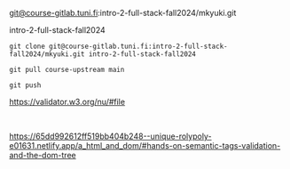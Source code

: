 git@course-gitlab.tuni.fi:intro-2-full-stack-fall2024/mkyuki.git

intro-2-full-stack-fall2024

```
git clone git@course-gitlab.tuni.fi:intro-2-full-stack-fall2024/mkyuki.git intro-2-full-stack-fall2024

git pull course-upstream main

git push

```


https://validator.w3.org/nu/#file

<br>


https://65dd992612ff519bb404b248--unique-rolypoly-e01631.netlify.app/a_html_and_dom/#hands-on-semantic-tags-validation-and-the-dom-tree
